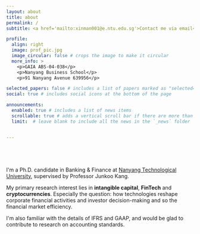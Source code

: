 ```yaml
---
layout: about
title: about
permalink: /
subtitle: <a href='mailto:xinman001@e.ntu.edu.sg'>Contact me via email</a> #<a href='#'>Affiliations</a>. Address. Contacts. Motto. Etc.

profile:
  align: right
  image: prof_pic.jpg
  image_circular: false # crops the image to make it circular
  more_info: >
    <p>GAIA ABS-04-038</p>
    <p>Nanyang Business School</p>
    <p>91 Nanyang Avenue 639956</p>

selected_papers: false # includes a list of papers marked as "selected={true}"
social: true # includes social icons at the bottom of the page

announcements:
  enabled: true # includes a list of news items
  scrollable: true # adds a vertical scroll bar if there are more than 3 news items
  limit:  # leave blank to include all the news in the `_news` folder


---
```


<div style="margin-bottom: 5em;"></div>


I'm a Ph.D. candidate in Banking & Finance at [Nanyang Technological University](https://www.ntu.edu.sg), supervised by Professor Junkoo Kang. 


My primary research interest lies in **intangible capital**, **FinTech** and **cryptocurrencies**. Especially the question: how technologies reshape corporate financial activities and investor decision-making and so the financial market efficiency.


I'm also familiar with the details of IFRS and GAAP, and would be glad to contribute to research on accounting standards.